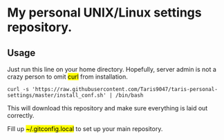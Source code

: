 # My personal UNIX/Linux settings repository.

## Usage
Just run this line on your home directory. Hopefully, server admin is not a crazy person to omit <mark>curl</mark> from installation.

```shell
curl -s 'https://raw.githubusercontent.com/Taris9047/taris-personal-settings/master/install_conf.sh' | /bin/bash
```

This will download this repository and make sure everything is laid out correctly. 

Fill up <mark>~/.gitconfig.local</mark> to set up your main repository.



